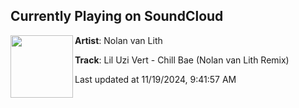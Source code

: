 ## Currently Playing on SoundCloud

[<img align="left" width="100" src="https://i1.sndcdn.com/artworks-iKUWsmlcqmzulAly-gSWIiA-t500x500.png">](https://soundcloud.com/nolanvanlith/chillbaeremixnvl?in=saxurn/sets/nrg-vampire)

**Artist**: Nolan van Lith 

**Track**: Lil Uzi Vert - Chill Bae (Nolan van Lith Remix)

Last updated at 11/19/2024, 9:41:57 AM
